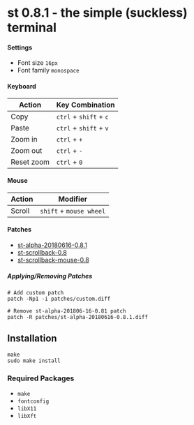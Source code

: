 # st 0.8.1 - the simple (suckless) terminal

#### Settings
* Font size `16px`  
* Font family `monospace`

#### Keyboard
Action      | Key Combination
---         | ---
Copy        | `ctrl` + `shift` + `c`
Paste       | `ctrl` + `shift` + `v`
Zoom in     | `ctrl` + `+`
Zoom out    | `ctrl` + `-`
Reset zoom  | `ctrl` + `0`

#### Mouse
Action | Modifier
---    | ---
Scroll | `shift` + `mouse wheel`

#### Patches
* [st-alpha-20180616-0.8.1](https://st.suckless.org/patches/alpha/)
* [st-scrollback-0.8](https://st.suckless.org/patches/scrollback/)
* [st-scrollback-mouse-0.8](https://st.suckless.org/patches/scrollback/)

##### Applying/Removing Patches
```
# Add custom patch
patch -Np1 -i patches/custom.diff

# Remove st-alpha-201806-16-0.81 patch
patch -R patches/st-alpha-20180616-0.8.1.diff
```

## Installation
```
make
sudo make install
```

### Required Packages
* `make`
* `fontconfig`
* `libX11`
* `libXft`
